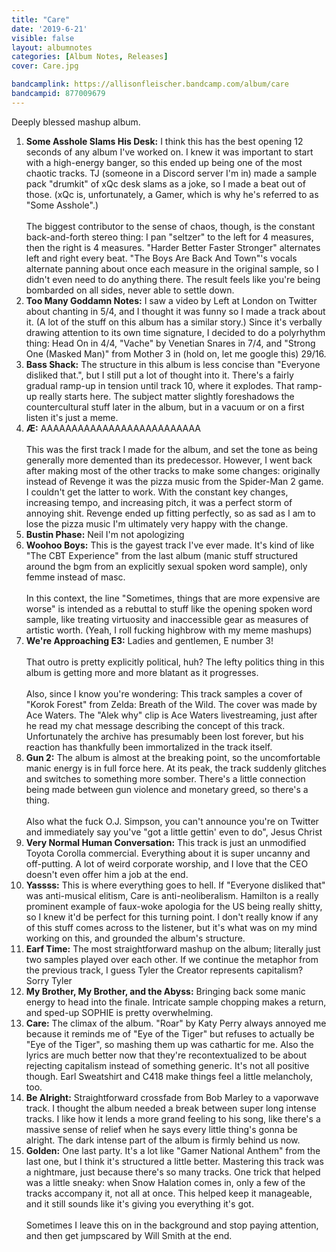 ```yaml
---
title: "Care"
date: '2019-6-21'
visible: false
layout: albumnotes
categories: [Album Notes, Releases]
cover: Care.jpg

bandcamplink: https://allisonfleischer.bandcamp.com/album/care
bandcampid: 877009679
---
```

Deeply blessed mashup album.

1. **Some Asshole Slams His Desk:** I think this has the best opening 12 seconds of any album I've worked on. I knew it was important to start with a high-energy banger, so this ended up being one of the most chaotic tracks. TJ (someone in a Discord server I'm in) made a sample pack "drumkit" of xQc desk slams as a joke, so I made a beat out of those. (xQc is, unfortunately, a Gamer, which is why he's referred to as "Some Asshole".)<br><br>
The biggest contributor to the sense of chaos, though, is the constant back-and-forth stereo thing: I pan "seltzer" to the left for 4 measures, then the right is 4 measures. "Harder Better Faster Stronger" alternates left and right every beat. "The Boys Are Back And Town"'s vocals alternate panning about once each measure in the original sample, so I didn't even need to do anything there. The result feels like you're being bombarded on all sides, never able to settle down.
2. **Too Many Goddamn Notes:** I saw a video by Left at London on Twitter about chanting in 5/4, and I thought it was funny so I made a track about it. (A lot of the stuff on this album has a similar story.) Since it's verbally drawing attention to its own time signature, I decided to do a polyrhythm thing: Head On in 4/4, "Vache" by Venetian Snares in 7/4, and "Strong One (Masked Man)" from Mother 3 in (hold on, let me google this) 29/16.
3. **Bass Shack:** The structure in this album is less concise than "Everyone disliked that.", but I still put a lot of thought into it. There's a fairly gradual ramp-up in tension until track 10, where it explodes. That ramp-up really starts here. The subject matter slightly foreshadows the countercultural stuff later in the album, but in a vacuum or on a first listen it's just a meme.
4. **Æ:** AAAAAAAAAAAAAAAAAAAAAAAAAA<br><br>
This was the first track I made for the album, and set the tone as being generally more demented than its predecessor. However, I went back after making most of the other tracks to make some changes: originally instead of Revenge it was the pizza music from the Spider-Man 2 game. I couldn't get the latter to work. With the constant key changes, increasing tempo, and increasing pitch, it was a perfect storm of annoying shit. Revenge ended up fitting perfectly, so as sad as I am to lose the pizza music I'm ultimately very happy with the change.
5. **Bustin Phase:** Neil I'm not apologizing
6. **Woohoo Boys:** This is the gayest track I've ever made. It's kind of like "The CBT Experience" from the last album (manic stuff structured around the bgm from an explicitly sexual spoken word sample), only femme instead of masc.<br><br>
In this context, the line "Sometimes, things that are more expensive are worse" is intended as a rebuttal to stuff like the opening spoken word sample, like treating virtuosity and inaccessible gear as measures of artistic worth. (Yeah, I roll fucking highbrow with my meme mashups)
7. **We're Approaching E3:** Ladies and gentlemen, E number 3!<br><br>
That outro is pretty explicitly political, huh? The lefty politics thing in this album is getting more and more blatant as it progresses.<br><br>
Also, since I know you're wondering: This track samples a cover of "Korok Forest" from Zelda: Breath of the Wild. The cover was made by Ace Waters. The "Alek why" clip is Ace Waters livestreaming, just after he read my chat message describing the concept of this track. Unfortunately the archive has presumably been lost forever, but his reaction has thankfully been immortalized in the track itself.
8. **Gun 2:** The album is almost at the breaking point, so the uncomfortable manic energy is in full force here. At its peak, the track suddenly glitches and switches to something more somber. There's a little connection being made between gun violence and monetary greed, so there's a thing.<br><br>
Also what the fuck O.J. Simpson, you can't announce you're on Twitter and immediately say you've "got a little gettin' even to do", Jesus Christ
9. **Very Normal Human Conversation:** This track is just an unmodified Toyota Corolla commercial. Everything about it is super uncanny and off-putting. A lot of weird corporate worship, and I love that the CEO doesn't even offer him a job at the end.
10. **Yassss:** This is where everything goes to hell. If "Everyone disliked that" was anti-musical elitism, Care is anti-neoliberalism. Hamilton is a really prominent example of faux-woke apologia for the US being really shitty, so I knew it'd be perfect for this turning point. I don't really know if any of this stuff comes across to the listener, but it's what was on my mind working on this, and grounded the album's structure.
11. **Earf Time:** The most straightforward mashup on the album; literally just two samples played over each other. If we continue the metaphor from the previous track, I guess Tyler the Creator represents capitalism? Sorry Tyler
12. **My Brother, My Brother, and the Abyss:** Bringing back some manic energy to head into the finale. Intricate sample chopping makes a return, and sped-up SOPHIE is pretty overwhelming.
13. **Care:** The climax of the album. "Roar" by Katy Perry always annoyed me because it reminds me of "Eye of the Tiger" but refuses to actually be "Eye of the Tiger", so mashing them up was cathartic for me. Also the lyrics are much better now that they're recontextualized to be about rejecting capitalism instead of something generic. It's not all positive though. Earl Sweatshirt and C418 make things feel a little melancholy, too.
14. **Be Alright:** Straightforward crossfade from Bob Marley to a vaporwave track. I thought the album needed a break between super long intense tracks. I like how it lends a more grand feeling to his song, like there's a massive sense of relief when he says every little thing's gonna be alright. The dark intense part of the album is firmly behind us now.
15. **Golden:** One last party. It's a lot like "Gamer National Anthem" from the last one, but I think it's structured a little better. Mastering this track was a nightmare, just because there's so many tracks. One trick that helped was a little sneaky: when Snow Halation comes in, only a few of the tracks accompany it, not all at once. This helped keep it manageable, and it still sounds like it's giving you everything it's got.<br><br>
Sometimes I leave this on in the background and stop paying attention, and then get jumpscared by Will Smith at the end.
